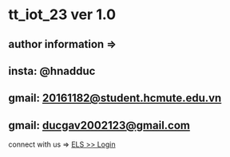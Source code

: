 # tt_iot_23 ver 1.0
author information =>
--
insta: @hnadduc
--
gmail: 20161182@student.hcmute.edu.vn
--
gmail: ducgav2002123@gmail.com
--
connect with us => [ELS >> Login](https://ducgav123.github.io/doan2/login_en)
